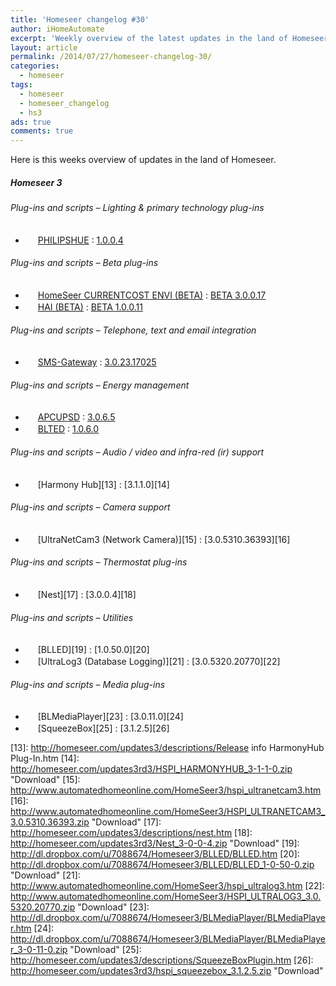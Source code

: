 ```yaml
---
title: 'Homeseer changelog #30'
author: iHomeAutomate
excerpt: 'Weekly overview of the latest updates in the land of Homeseer #30'
layout: article
permalink: /2014/07/27/homeseer-changelog-30/
categories:
  - homeseer
tags:
  - homeseer
  - homeseer_changelog
  - hs3
ads: true
comments: true  
---
```

Here is this weeks overview of updates in the land of Homeseer.

##### Homeseer 3

###### Plug-ins and scripts &#8211; Lighting & primary technology plug-ins

  * <img src="http://downloads.smartercontrol.net/hs3plugins/hue72.png" width="16" height="16" /> [﻿PHILIPSHUE][1] : [1.0.0.4][2]

###### Plug-ins and scripts &#8211; Beta plug-ins

  * <img src="http://homeseer.com/updates3/icons/Plug-In.gif" width="16" height="16" /> [HomeSeer CURRENTCOST ENVI (BETA)][3] : [BETA 3.0.0.17][4]
  * <img src="http://homeseer.com/updates3/icons/HAI.png" width="16" height="16" /> [HAI (BETA)][5] : [BETA 1.0.0.11][6]

###### Plug-ins and scripts &#8211; Telephone, text and email integration

  * <img src=" http://www.highpeak.co.za/updates3/icons/SMS-Gateway.jpg" width="16" height="16" /> [SMS-Gateway][7] : [3.0.23.17025][8]

###### Plug-ins and scripts &#8211; Energy management 

  * <img src="http://homeseer.com/updates3/icons/apcups.png" width="16" height="16" /> [APCUPSD][9] : [3.0.6.5][10]
  * <img src="http://dl.dropbox.com/u/7088674/Homeseer3/BladeLogo.gif" width="16" height="16" /> [BLTED][11] : [1.0.6.0][12]

###### Plug-ins and scripts &#8211; Audio / video and infra-red (ir) support

  * <img src="http://homeseer.com/updates3/icons/harmony-remotes-and-hub.png" width="16" height="16" /> [Harmony Hub][13] : [3.1.1.0][14]

###### Plug-ins and scripts &#8211; Camera support 

  * <img src="http://www.automatedhomeonline.com/HomeSeer3/hspi_ultranetcam3.png" width="16" height="16" /> [UltraNetCam3 (Network Camera)][15] : [3.0.5310.36393][16]

###### Plug-ins and scripts &#8211; Thermostat plug-ins

  * <img src="http://homeseer.com/updates3/icons/nest32.png" width="16" height="16" /> [Nest][17] : [3.0.0.4][18]

###### Plug-ins and scripts &#8211; Utilities

  * <img src="http://dl.dropbox.com/u/7088674/Homeseer3/BladeLogo.gif" width="16" height="16" /> [BLLED][19] : [1.0.50.0][20]
  * <img src="http://www.automatedhomeonline.com/HomeSeer3/hspi_ultralog3.png" width="16" height="16" /> [UltraLog3 (Database Logging)][21] : [3.0.5320.20770][22]

###### Plug-ins and scripts &#8211; Media plug-ins

  * <img src="http://dl.dropbox.com/u/7088674/Homeseer3/BladeLogo.gif" width="16" height="16" /> [BLMediaPlayer][23] : [3.0.11.0][24]
  * <img src="http://homeseer.com/updates3/icons/SqueezeBoxPlugin.png" width="16" height="16" /> [SqueezeBox][25] : [3.1.2.5][26]

 [1]: http://downloads.smartercontrol.net/hs3plugins/hue.html
 [2]: http://downloads.smartercontrol.net/hs3plugins/HUE_1-0-0-4.zip "Download"
 [3]: http://homeseer.com/updates3/descriptions/CurrentCost.htm
 [4]: http://homeseer.com/updates3/HSPI_CURRENTCOST_3_0_0_17.zip "Download"
 [5]: https://dl.dropboxusercontent.com/u/5041984/Pics/HAI%20Plugin/HAI_Plugin.html
 [6]: http://homeseer.com/updates3rd3/HAI_Plugin.1.0.0.11.zip "Download"
 [7]: http://www.highpeak.co.za/updates3/SMS-Gateway_INFO.html
 [8]: http://www.highpeak.co.za/updates3/SMS-Gateway_3.0.23.17025.ZIP "Download"
 [9]: http://homeseer.com/updates3/descriptions/APCUPSDPlugin.htm
 [10]: http://homeseer.com/updates3rd3/hspi_apcupsd_3.0.6.5.zip "Download"
 [11]: http://dl.dropbox.com/u/7088674/Homeseer3/BLTED/BLTED.htm
 [12]: http://dl.dropbox.com/u/7088674/Homeseer3/BLTED/BLTED_1-0-6-0.zip "Download"
 [13]: http://homeseer.com/updates3/descriptions/Release info HarmonyHub Plug-In.htm
 [14]: http://homeseer.com/updates3rd3/HSPI_HARMONYHUB_3-1-1-0.zip "Download"
 [15]: http://www.automatedhomeonline.com/HomeSeer3/hspi_ultranetcam3.htm
 [16]: http://www.automatedhomeonline.com/HomeSeer3/HSPI_ULTRANETCAM3_3.0.5310.36393.zip "Download"
 [17]: http://homeseer.com/updates3/descriptions/nest.htm
 [18]: http://homeseer.com/updates3rd3/Nest_3-0-0-4.zip "Download"
 [19]: http://dl.dropbox.com/u/7088674/Homeseer3/BLLED/BLLED.htm
 [20]: http://dl.dropbox.com/u/7088674/Homeseer3/BLLED/BLLED_1-0-50-0.zip "Download"
 [21]: http://www.automatedhomeonline.com/HomeSeer3/hspi_ultralog3.htm
 [22]: http://www.automatedhomeonline.com/HomeSeer3/HSPI_ULTRALOG3_3.0.5320.20770.zip "Download"
 [23]: http://dl.dropbox.com/u/7088674/Homeseer3/BLMediaPlayer/BLMediaPlayer.htm
 [24]: http://dl.dropbox.com/u/7088674/Homeseer3/BLMediaPlayer/BLMediaPlayer_3-0-11-0.zip "Download"
 [25]: http://homeseer.com/updates3/descriptions/SqueezeBoxPlugin.htm
 [26]: http://homeseer.com/updates3rd3/hspi_squeezebox_3.1.2.5.zip "Download"
